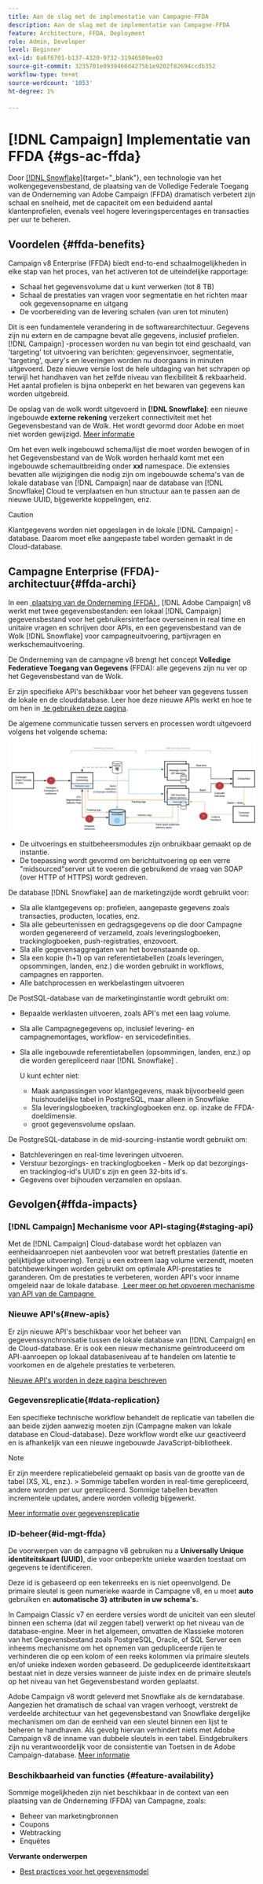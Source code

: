 ```yaml
---
title: Aan de slag met de implementatie van Campagne-FFDA
description: Aan de slag met de implementatie van Campagne-FFDA
feature: Architecture, FFDA, Deployment
role: Admin, Developer
level: Beginner
exl-id: 0a6f6701-b137-4320-9732-31946509ee03
source-git-commit: 3235701e0939466d4275b1e9202f82694ccdb352
workflow-type: tm+mt
source-wordcount: '1053'
ht-degree: 1%

---
```


# [!DNL Campaign] Implementatie van FFDA {#gs-ac-ffda}

Door [[!DNL Snowflake] &#x200B;](https://www.snowflake.com/){target="_blank"}, een technologie van het wolkengegevensbestand, de plaatsing van de Volledige Federale Toegang van de Onderneming van Adobe Campaign (FFDA) dramatisch verbetert zijn schaal en snelheid, met de capaciteit om een beduidend aantal klantenprofielen, evenals veel hogere leveringspercentages en transacties per uur te beheren.

## Voordelen {#ffda-benefits}

Campaign v8 Enterprise (FFDA) biedt end-to-end schaalmogelijkheden in elke stap van het proces, van het activeren tot de uiteindelijke rapportage:

* Schaal het gegevensvolume dat u kunt verwerken (tot 8 TB)
* Schaal de prestaties van vragen voor segmentatie en het richten maar ook gegevensopname en uitgang
* De voorbereiding van de levering schalen (van uren tot minuten)

Dit is een fundamentele verandering in de softwarearchitectuur. Gegevens zijn nu extern en de campagne bevat alle gegevens, inclusief profielen. [!DNL Campaign] -processen worden nu van begin tot eind geschaald, van &#39;targeting&#39; tot uitvoering van berichten: gegevensinvoer, segmentatie, &#39;targeting&#39;, query&#39;s en leveringen worden nu doorgaans in minuten uitgevoerd. Deze nieuwe versie lost de hele uitdaging van het schrapen op terwijl het handhaven van het zelfde niveau van flexibiliteit &amp; rekbaarheid. Het aantal profielen is bijna onbeperkt en het bewaren van gegevens kan worden uitgebreid.

De opslag van de wolk wordt uitgevoerd in **[!DNL Snowflake]**: een nieuwe ingebouwde **externe rekening** verzekert connectiviteit met het Gegevensbestand van de Wolk. Het wordt gevormd door Adobe en moet niet worden gewijzigd. [Meer informatie](../config/external-accounts.md)

Om het even welk ingebouwd schema/lijst die moet worden bewogen of in het Gegevensbestand van de Wolk worden herhaald komt met een ingebouwde schemauitbreiding onder **xxl** namespace. Die extensies bevatten alle wijzigingen die nodig zijn om ingebouwde schema&#39;s van de lokale database van [!DNL Campaign] naar de database van [!DNL Snowflake] Cloud te verplaatsen en hun structuur aan te passen aan de nieuwe UUID, bijgewerkte koppelingen, enz.

>[!CAUTION]
>
> Klantgegevens worden niet opgeslagen in de lokale [!DNL Campaign] -database. Daarom moet elke aangepaste tabel worden gemaakt in de Cloud-database.
>

## Campagne Enterprise (FFDA)-architectuur{#ffda-archi}

In een [&#x200B; plaatsing van de Onderneming (FFDA) &#x200B;](../architecture/enterprise-deployment.md), [!DNL Adobe Campaign] v8 werkt met twee gegevensbestanden: een lokaal [!DNL Campaign] gegevensbestand voor het gebruikersinterface overseinen in real time en unitaire vragen en schrijven door APIs, en een gegevensbestand van de Wolk [!DNL Snowflake] voor campagneuitvoering, partijvragen en werkschemauitvoering.

De Onderneming van de campagne v8 brengt het concept **Volledige Federatieve Toegang van Gegevens** (FFDA): alle gegevens zijn nu ver op het Gegevensbestand van de Wolk.

Er zijn specifieke API&#39;s beschikbaar voor het beheer van gegevens tussen de lokale en de clouddatabase. Leer hoe deze nieuwe APIs werkt en hoe te om hen in [&#x200B; te gebruiken deze pagina &#x200B;](new-apis.md).

De algemene communicatie tussen servers en processen wordt uitgevoerd volgens het volgende schema:

![](assets/architecture.png)

* De uitvoerings en stuitbeheersmodules zijn onbruikbaar gemaakt op de instantie.
* De toepassing wordt gevormd om berichtuitvoering op een verre &quot;midsourced&quot;server uit te voeren die gebruikend de vraag van SOAP (over HTTP of HTTPS) wordt gedreven.

De database [!DNL Snowflake] aan de marketingzijde wordt gebruikt voor:

* Sla alle klantgegevens op: profielen, aangepaste gegevens zoals transacties, producten, locaties, enz.
* Sla alle gebeurtenissen en gedragsgegevens op die door Campagne worden gegenereerd of verzameld, zoals leveringslogboeken, trackinglogboeken, push-registraties, enzovoort.
* Sla alle gegevensaggregaten van het bovenstaande op.
* Sla een kopie (h+1) op van referentietabellen (zoals leveringen, opsommingen, landen, enz.) die worden gebruikt in workflows, campagnes en rapporten.
* Alle batchprocessen en werkbelastingen uitvoeren


De PostSQL-database van de marketinginstantie wordt gebruikt om:

* Bepaalde werklasten uitvoeren, zoals API&#39;s met een laag volume.
* Sla alle Campagnegegevens op, inclusief levering- en campagnemontages, workflow- en servicedefinities.
* Sla alle ingebouwde referentietabellen (opsommingen, landen, enz.) op die worden gerepliceerd naar [!DNL Snowflake] .

  U kunt echter niet:
   * Maak aanpassingen voor klantgegevens, maak bijvoorbeeld geen huishoudelijke tabel in PostgreSQL, maar alleen in Snowflake
   * Sla leveringslogboeken, trackinglogboeken enz. op. inzake de FFDA-doeldimensie.
   * groot gegevensvolume opslaan.


De PostgreSQL-database in de mid-sourcing-instantie wordt gebruikt om:

* Batchleveringen en real-time leveringen uitvoeren.
* Verstuur bezorgings- en trackinglogboeken - Merk op dat bezorgings- en trackinglog-id&#39;s UUID&#39;s zijn en geen 32-bits id&#39;s.
* Gegevens over bijhouden verzamelen en opslaan.


## Gevolgen{#ffda-impacts}

### [!DNL Campaign] Mechanisme voor API-staging{#staging-api}

Met de [!DNL Campaign] Cloud-database wordt het opblazen van eenheidaanroepen niet aanbevolen voor wat betreft prestaties (latentie en gelijktijdige uitvoering). Tenzij u een extreem laag volume verzendt, moeten batchbewerkingen worden gebruikt om optimale API-prestaties te garanderen. Om de prestaties te verbeteren, worden API&#39;s voor inname omgeleid naar de lokale database. [&#x200B; Leer meer op het opvoeren mechanisme van API van de Campagne &#x200B;](staging.md)

### Nieuwe API&#39;s{#new-apis}

Er zijn nieuwe API&#39;s beschikbaar voor het beheer van gegevenssynchronisatie tussen de lokale database van [!DNL Campaign] en de Cloud-database. Er is ook een nieuw mechanisme geïntroduceerd om API-aanroepen op lokaal databaseniveau af te handelen om latentie te voorkomen en de algehele prestaties te verbeteren.

[Nieuwe API&#39;s worden in deze pagina beschreven](new-apis.md)


### Gegevensreplicatie{#data-replication}

Een specifieke technische workflow behandelt de replicatie van tabellen die aan beide zijden aanwezig moeten zijn (Campagne maken van lokale database en Cloud-database). Deze workflow wordt elke uur geactiveerd en is afhankelijk van een nieuwe ingebouwde JavaScript-bibliotheek.

>[!NOTE]
>
> Er zijn meerdere replicatiebeleid gemaakt op basis van de grootte van de tabel (XS, XL, enz.).
> &#x200B;> Sommige tabellen worden in real-time gerepliceerd, andere worden per uur gerepliceerd. Sommige tabellen bevatten incrementele updates, andere worden volledig bijgewerkt.
>

[Meer informatie over gegevensreplicatie](replication.md)

### ID-beheer{#id-mgt-ffda}

De voorwerpen van de campagne v8 gebruiken nu a **Universally Unique identiteitskaart (UUID)**, die voor onbeperkte unieke waarden toestaat om gegevens te identificeren.

Deze id is gebaseerd op een tekenreeks en is niet opeenvolgend. De primaire sleutel is geen numerieke waarde in Campagne v8, en u moet **auto** gebruiken en **automatische 3&rbrace; attributen in uw schema&#39;s.**

In Campaign Classic v7 en eerdere versies wordt de uniciteit van een sleutel binnen een schema (dat wil zeggen tabel) verwerkt op het niveau van de database-engine. Meer in het algemeen, omvatten de Klassieke motoren van het Gegevensbestand zoals PostgreSQL, Oracle, of SQL Server een inheems mechanisme om het opnemen van gedupliceerde rijen te verhinderen die op een kolom of een reeks kolommen via primaire sleutels en/of unieke indexen worden gebaseerd. De gedupliceerde identiteitskaart bestaat niet in deze versies wanneer de juiste index en de primaire sleutels op het niveau van het Gegevensbestand worden geplaatst.

Adobe Campaign v8 wordt geleverd met Snowflake als de kerndatabase. Aangezien het dramatisch de schaal van vragen verhoogt, verstrekt de verdeelde architectuur van het gegevensbestand van Snowflake dergelijke mechanismen om dan de eenheid van een sleutel binnen een lijst te beheren te handhaven. Als gevolg hiervan verhindert niets met Adobe Campaign v8 de inname van dubbele sleutels in een tabel. Eindgebruikers zijn nu verantwoordelijk voor de consistentie van Toetsen in de Adobe Campaign-database. [Meer informatie](keys.md)

### Beschikbaarheid van functies {#feature-availability}

Sommige mogelijkheden zijn niet beschikbaar in de context van een plaatsing van de Onderneming (FFDA) van Campagne, zoals:

* Beheer van marketingbronnen
* Coupons
* Webtracking
* Enquêtes


**Verwante onderwerpen**

* [Best practices voor het gegevensmodel](../dev/datamodel-best-practices.md)
